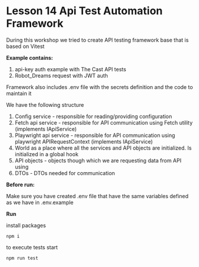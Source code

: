 # Lesson 14 Api Test Automation Framework
During this workshop we tried to create API testing framework base that is based on Vitest

**Example contains:**

1. api-key auth example with The Cast API tests
2. Robot_Dreams request with JWT auth

Framework also includes .env file with the secrets definition and the code to maintain it

We have the following structure
1. Config service - responsible for reading/providing configuration 
2. Fetch api service - responsible for API communication using Fetch utility (implements IApiService)
3. Playwright api service - responsible for API communication using playwright APIRequestContext (implements IApiService)
4. World as a place where all the services and API objects are initialized. Is initialized in a global hook
5. API objects - objects though which we are requesting data from API using
6. DTOs - DTOs needed for communication

**Before run:**

Make sure you have created .env file that have the same variables defined as we have in .env.example

**Run**

install packages
```
npm i
```

to execute tests start 
```
npm run test
```
